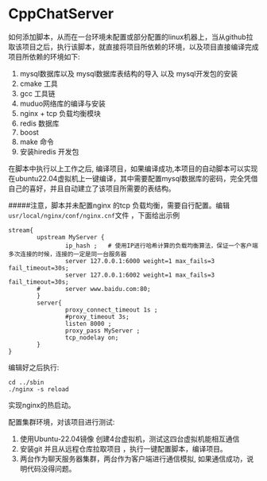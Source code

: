 # CppChatServer


如何添加脚本，从而在一台环境未配置或部分配置的linux机器上，当从github拉取该项目之后，执行该脚本，就直接将项目所依赖的环境，以及项目直接编译完成
项目所依赖的环境如下:
1. mysql数据库以及  mysql数据库表结构的导入 以及 mysql开发包的安装
2. cmake 工具
3. gcc 工具链
4. muduo网络库的编译与安装
5. nginx + tcp 负载均衡模块
6. redis 数据库
7. boost 
8. make 命令
9. 安装hiredis 开发包


在脚本中执行以上工作之后, 编译项目，如果编译成功,本项目的自动脚本可以实现在ubuntu22.04虚拟机上一键编译，其中需要配置mysql数据库的密码，完全凭借自己的喜好，并且自动建立了该项目所需要的表结构。

#####注意，脚本并未配置nginx 的tcp 负载均衡，需要自行配置。编辑`usr/local/nginx/conf/nginx.cnf`文件 ，下面给出示例
```
stream{
        upstream MyServer {
                ip_hash ;   # 使用IP进行哈希计算的负载均衡算法，保证一个客户端多次连接的时候，连接的一定是同一台服务器
                server 127.0.0.1:6000 weight=1 max_fails=3 fail_timeout=30s;
                server 127.0.0.1:6002 weight=1 max_fails=3 fail_timeout=30s;
        #       server www.baidu.com:80;
        }
        server{
                proxy_connect_timeout 1s ;
                #proxy_timeout 3s;
                listen 8000 ;
                proxy_pass MyServer ;
                tcp_nodelay on;
        }
}
```
编辑好之后执行:
```
cd ../sbin
./nginx -s reload 
```
实现nginx的热启动。



配置集群环境，对该项目进行测试:
1. 使用Ubuntu-22.04镜像 创建4台虚拟机，测试这四台虚拟机能相互通信
2. 安装git 并且从远程仓库拉取项目 ，执行一键配置脚本，编译项目。
3. 两台作为聊天服务器集群，两台作为客户端进行通信模拟, 如果通信成功，说明代码没得问题。 

